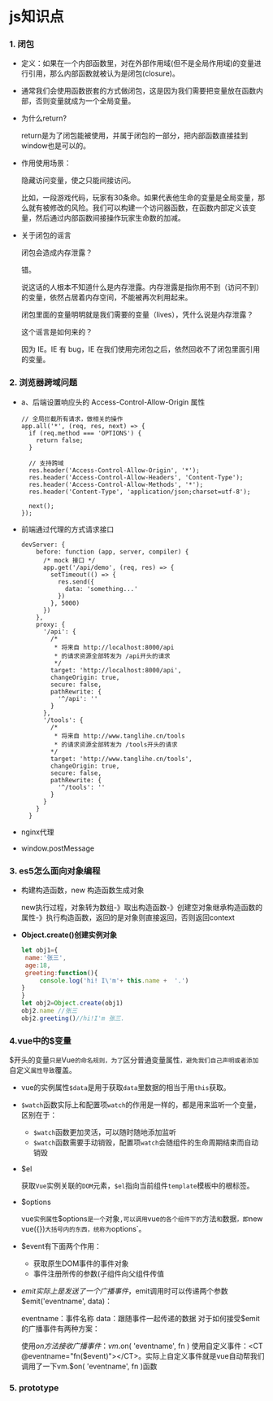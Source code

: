# js知识点

### 1. 闭包

- 定义：如果在一个内部函数里，对在外部作用域(但不是全局作用域)的变量进行引用，那么内部函数就被认为是闭包(closure)。

- 通常我们会使用函数嵌套的方式做闭包，这是因为我们需要把变量放在函数内部，否则变量就成为一个全局变量。

- 为什么return?

  return是为了闭包能被使用，并属于闭包的一部分，把内部函数直接挂到window也是可以的。

- 作用使用场景：

  隐藏访问变量，使之只能间接访问。

  比如，一段游戏代码，玩家有30条命。如果代表他生命的变量是全局变量，那么就有被修改的风险。我们可以构建一个访问器函数，在函数内部定义该变量，然后通过内部函数间接操作玩家生命数的加减。

- 关于闭包的谣言

  闭包会造成内存泄露？

  错。

  说这话的人根本不知道什么是内存泄露。内存泄露是指你用不到（访问不到）的变量，依然占居着内存空间，不能被再次利用起来。

  闭包里面的变量明明就是我们需要的变量（lives），凭什么说是内存泄露？

  这个谣言是如何来的？

  因为 IE。IE 有 bug，IE 在我们使用完闭包之后，依然回收不了闭包里面引用的变量。

### 2. 浏览器跨域问题

- a、后端设置响应头的 Access-Control-Allow-Origin 属性

  ```tsx
  // 全局拦截所有请求，做相关的操作
  app.all('*', (req, res, next) => {
    if (req.method === 'OPTIONS') {
      return false;
    }
    
    // 支持跨域
    res.header('Access-Control-Allow-Origin', '*');
    res.header('Access-Control-Allow-Headers', 'Content-Type');
    res.header('Access-Control-Allow-Methods', '*');
    res.header('Content-Type', 'application/json;charset=utf-8');
  
    next();
  });
  ```

- 前端通过代理的方式请求接口

  ```tsx
  devServer: {
      before: function (app, server, compiler) {
        /* mock 接口 */
        app.get('/api/demo', (req, res) => {
          setTimeout(() => {
            res.send({
              data: 'something...'
            })
          }, 5000)
        })
      },
      proxy: {
        '/api': {
          /*
           * 将来自 http://localhost:8000/api
           * 的请求资源全部转发为 /api开头的请求
           */
          target: 'http://localhost:8000/api',
          changeOrigin: true,
          secure: false,
          pathRewrite: {
            '^/api': ''
          }
        },
        '/tools': {
          /*
           * 将来自 http://www.tanglihe.cn/tools 
           * 的请求资源全部转发为 /tools开头的请求
          */
          target: 'http://www.tanglihe.cn/tools',
          changeOrigin: true,
          secure: false,
          pathRewrite: {
            '^/tools': ''
          }
        }
      }
    }
  ```

- nginx代理

- window.postMessage

### 3. es5怎么面向对象编程

 - 构建构造函数，new 构造函数生成对象

   new执行过程，对象转为数组-》取出构造函数-》创建空对象继承构造函数的属性-》执行构造函数，返回的是对象则直接返回，否则返回context

 - **Object.create()创建实例对象** 

   ```js
   let obj1={
    name:'张三',
    age:18,
    greeting:function(){
        console.log('hi! I\'m'+ this.name +  '.')
   }
   }
   let obj2=Object.create(obj1)
   obj2.name //张三
   obj2.greeting()//hi!I'm 张三.
   ```

### 4.vue中的$变量

$开头的变量`只是`Vue`的命名规则，为了`区分普通变量属性`，避免我们自己声明或者添加`自定义`属性导致`覆盖。

- vue的实例属性`$data`是用于获取`data`里数据的相当于用`this`获取。

- `$watch`函数实际上和配置项`watch`的作用是一样的，都是用来监听一个变量，区别在于：

  - `$watch`函数更加灵活，可以随时随地添加监听
  - `$watch`函数需要手动销毁，配置项`watch`会随组件的生命周期结束而自动销毁

- $el

  获取`Vue`实例关联的`DOM`元素，`$el`指向当前组件`template`模板中的根标签。

- $options

  vue`实例属性`$options`是一个`对象`,可以调用`vue`的各个组件下的`方法`和`数据`，即`new vue({})`大括号内的东西，统称为`options`。

- $event有下面两个作用：

  - 获取原生DOM事件的事件对象
  - 事件注册所传的参数(子组件向父组件传值

- $emit实际上是发送了一个广播事件，$emit调用时可以传递两个参数$emit('eventname', data)：

  eventname：事件名称
  data：跟随事件一起传递的数据
  对于如何接受$emit的广播事件有两种方案：

  使用$on方法接收广播事件：vm.$on( 'eventname', fn )
  使用自定义事件：<CT @eventname="fn($event)"></CT>。实际上自定义事件就是vue自动帮我们调用了一下vm.$on( 'eventname', fn )函数

### 5. prototype